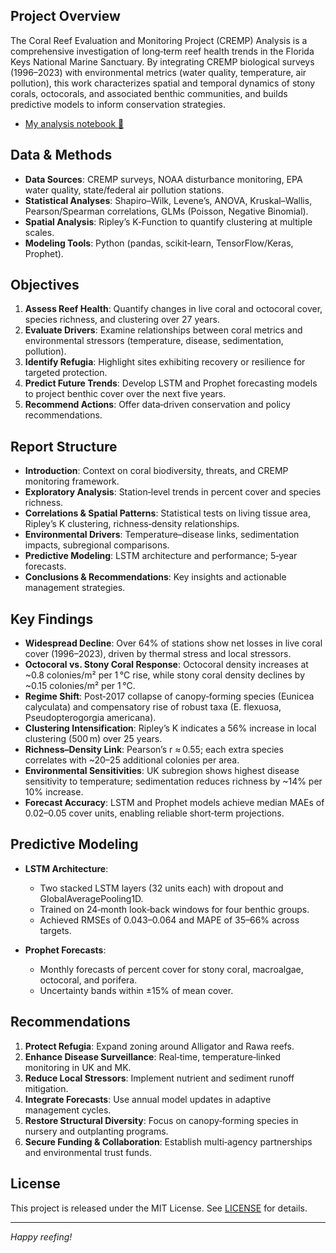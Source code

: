 ## Project Overview

The Coral Reef Evaluation and Monitoring Project (CREMP) Analysis is a comprehensive investigation of long‑term reef health trends in the Florida Keys National Marine Sanctuary. By integrating CREMP biological surveys (1996–2023) with environmental metrics (water quality, temperature, air pollution), this work characterizes spatial and temporal dynamics of stony corals, octocorals, and associated benthic communities, and builds predictive models to inform conservation strategies.
- [My analysis notebook 📓](https://drive.google.com/file/d/1rKanRwJJfMnNFy26PRMGFqi_L3N3v6ia/view?usp=sharing)

## Data & Methods

* **Data Sources**: CREMP surveys, NOAA disturbance monitoring, EPA water quality, state/federal air pollution stations.
* **Statistical Analyses**: Shapiro–Wilk, Levene’s, ANOVA, Kruskal–Wallis, Pearson/Spearman correlations, GLMs (Poisson, Negative Binomial).
* **Spatial Analysis**: Ripley’s K‑Function to quantify clustering at multiple scales.
* **Modeling Tools**: Python (pandas, scikit‑learn, TensorFlow/Keras, Prophet).

## Objectives

1. **Assess Reef Health**: Quantify changes in live coral and octocoral cover, species richness, and clustering over 27 years.
2. **Evaluate Drivers**: Examine relationships between coral metrics and environmental stressors (temperature, disease, sedimentation, pollution).
3. **Identify Refugia**: Highlight sites exhibiting recovery or resilience for targeted protection.
4. **Predict Future Trends**: Develop LSTM and Prophet forecasting models to project benthic cover over the next five years.
5. **Recommend Actions**: Offer data‑driven conservation and policy recommendations.

## Report Structure

* **Introduction**: Context on coral biodiversity, threats, and CREMP monitoring framework.
* **Exploratory Analysis**: Station‑level trends in percent cover and species richness.
* **Correlations & Spatial Patterns**: Statistical tests on living tissue area, Ripley’s K clustering, richness‑density relationships.
* **Environmental Drivers**: Temperature–disease links, sedimentation impacts, subregional comparisons.
* **Predictive Modeling**: LSTM architecture and performance; 5‑year forecasts.
* **Conclusions & Recommendations**: Key insights and actionable management strategies.

## Key Findings

* **Widespread Decline**: Over 64% of stations show net losses in live coral cover (1996–2023), driven by thermal stress and local stressors.
* **Octocoral vs. Stony Coral Response**: Octocoral density increases at \~0.8 colonies/m² per 1 °C rise, while stony coral density declines by \~0.15 colonies/m² per 1 °C.
* **Regime Shift**: Post‑2017 collapse of canopy‑forming species (Eunicea calyculata) and compensatory rise of robust taxa (E. flexuosa, Pseudopterogorgia americana).
* **Clustering Intensification**: Ripley’s K indicates a 56% increase in local clustering (500 m) over 25 years.
* **Richness–Density Link**: Pearson’s r ≈ 0.55; each extra species correlates with \~20–25 additional colonies per area.
* **Environmental Sensitivities**: UK subregion shows highest disease sensitivity to temperature; sedimentation reduces richness by \~14% per 10% increase.
* **Forecast Accuracy**: LSTM and Prophet models achieve median MAEs of 0.02–0.05 cover units, enabling reliable short‑term projections.

## Predictive Modeling

* **LSTM Architecture**:

  * Two stacked LSTM layers (32 units each) with dropout and GlobalAveragePooling1D.
  * Trained on 24‑month look‑back windows for four benthic groups.
  * Achieved RMSEs of 0.043–0.064 and MAPE of 35–66% across targets.

* **Prophet Forecasts**:

  * Monthly forecasts of percent cover for stony coral, macroalgae, octocoral, and porifera.
  * Uncertainty bands within ±15% of mean cover.

## Recommendations

1. **Protect Refugia**: Expand zoning around Alligator and Rawa reefs.
2. **Enhance Disease Surveillance**: Real‑time, temperature‑linked monitoring in UK and MK.
3. **Reduce Local Stressors**: Implement nutrient and sediment runoff mitigation.
4. **Integrate Forecasts**: Use annual model updates in adaptive management cycles.
5. **Restore Structural Diversity**: Focus on canopy‑forming species in nursery and outplanting programs.
6. **Secure Funding & Collaboration**: Establish multi‑agency partnerships and environmental trust funds.


## License

This project is released under the MIT License. See [LICENSE](LICENSE) for details.

---

*Happy reefing!*
